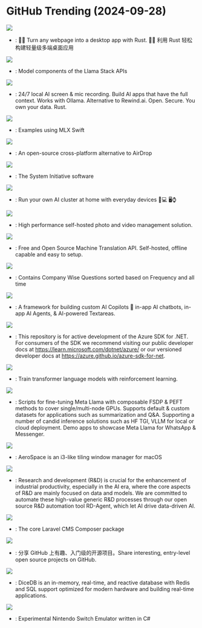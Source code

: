 # GitHub Trending (2024-09-28)

![](https://img.shields.io/badge/Rust-New%20330-green?style=flat-square&logo=appveyor)
- [](https://github.comundefined): 🤱🏻 Turn any webpage into a desktop app with Rust. 🤱🏻 利用 Rust 轻松构建轻量级多端桌面应用

![](https://img.shields.io/badge/Python-New%20305-green?style=flat-square&logo=appveyor)
- [](https://github.comundefined): Model components of the Llama Stack APIs

![](https://img.shields.io/badge/Rust-New%20143-green?style=flat-square&logo=appveyor)
- [](https://github.comundefined): 24/7 local AI screen & mic recording. Build AI apps that have the full context. Works with Ollama. Alternative to Rewind.ai. Open. Secure. You own your data. Rust.

![](https://img.shields.io/badge/Swift-New%2094-green?style=flat-square&logo=appveyor)
- [](https://github.comundefined): Examples using MLX Swift

![](https://img.shields.io/badge/Dart-New%20277-green?style=flat-square&logo=appveyor)
- [](https://github.comundefined): An open-source cross-platform alternative to AirDrop

![](https://img.shields.io/badge/Rust-New%20121-green?style=flat-square&logo=appveyor)
- [](https://github.comundefined): The System Initiative software

![](https://img.shields.io/badge/Python-New%2080-green?style=flat-square&logo=appveyor)
- [](https://github.comundefined): Run your own AI cluster at home with everyday devices 📱💻 🖥️⌚

![](https://img.shields.io/badge/TypeScript-New%20298-green?style=flat-square&logo=appveyor)
- [](https://github.comundefined): High performance self-hosted photo and video management solution.

![](https://img.shields.io/badge/Python-New%2023-green?style=flat-square&logo=appveyor)
- [](https://github.comundefined): Free and Open Source Machine Translation API. Self-hosted, offline capable and easy to setup.

![](https://img.shields.io/badge/none-New%2075-green?style=flat-square&logo=appveyor)
- [](https://github.comundefined): Contains Company Wise Questions sorted based on Frequency and all time

![](https://img.shields.io/badge/TypeScript-New%20185-green?style=flat-square&logo=appveyor)
- [](https://github.comundefined): A framework for building custom AI Copilots 🤖 in-app AI chatbots, in-app AI Agents, & AI-powered Textareas.

![](https://img.shields.io/badge/C%23-New%2037-green?style=flat-square&logo=appveyor)
- [](https://github.comundefined): This repository is for active development of the Azure SDK for .NET. For consumers of the SDK we recommend visiting our public developer docs at https://learn.microsoft.com/dotnet/azure/ or our versioned developer docs at https://azure.github.io/azure-sdk-for-net.

![](https://img.shields.io/badge/Python-New%2036-green?style=flat-square&logo=appveyor)
- [](https://github.comundefined): Train transformer language models with reinforcement learning.

![](https://img.shields.io/badge/Jupyter%20Notebook-New%2090-green?style=flat-square&logo=appveyor)
- [](https://github.comundefined): Scripts for fine-tuning Meta Llama with composable FSDP & PEFT methods to cover single/multi-node GPUs. Supports default & custom datasets for applications such as summarization and Q&A. Supporting a number of candid inference solutions such as HF TGI, VLLM for local or cloud deployment. Demo apps to showcase Meta Llama for WhatsApp & Messenger.

![](https://img.shields.io/badge/Swift-New%2058-green?style=flat-square&logo=appveyor)
- [](https://github.comundefined): AeroSpace is an i3-like tiling window manager for macOS

![](https://img.shields.io/badge/Python-New%2071-green?style=flat-square&logo=appveyor)
- [](https://github.comundefined): Research and development (R&D) is crucial for the enhancement of industrial productivity, especially in the AI era, where the core aspects of R&D are mainly focused on data and models. We are committed to automate these high-value generic R&D processes through our open source R&D automation tool RD-Agent, which let AI drive data-driven AI.

![](https://img.shields.io/badge/PHP-New%2081-green?style=flat-square&logo=appveyor)
- [](https://github.comundefined): The core Laravel CMS Composer package

![](https://img.shields.io/badge/Python-New%2063-green?style=flat-square&logo=appveyor)
- [](https://github.comundefined): 分享 GitHub 上有趣、入门级的开源项目。Share interesting, entry-level open source projects on GitHub.

![](https://img.shields.io/badge/Go-New%20148-green?style=flat-square&logo=appveyor)
- [](https://github.comundefined): DiceDB is an in-memory, real-time, and reactive database with Redis and SQL support optimized for modern hardware and building real-time applications.

![](https://img.shields.io/badge/C%23-New%2020-green?style=flat-square&logo=appveyor)
- [](https://github.comundefined): Experimental Nintendo Switch Emulator written in C#

